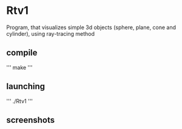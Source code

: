 # Rtv1
Program, that visualizes simple 3d objects (sphere, plane, cone and cylinder), using ray-tracing method

## compile
'''
make
'''

## launching
'''
./Rtv1
'''

## screenshots

